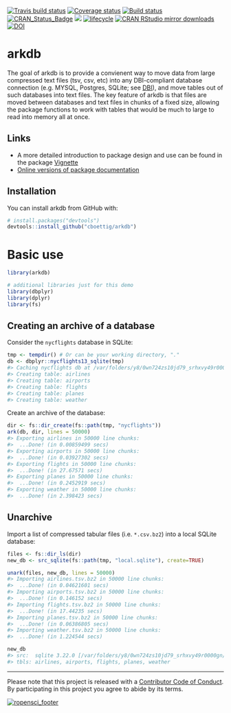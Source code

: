 
[![Travis build
status](https://travis-ci.org/ropensci/arkdb.svg?branch=master)](https://travis-ci.org/ropensci/arkdb)
[![Coverage
status](https://codecov.io/gh/ropensci/arkdb/branch/master/graph/badge.svg)](https://codecov.io/github/ropensci/arkdb?branch=master)
[![Build
status](https://ci.appveyor.com/api/projects/status/28rxw294yfktiebj?svg=true)](https://ci.appveyor.com/project/cboettig/arkdb)
[![CRAN\_Status\_Badge](http://www.r-pkg.org/badges/version/arkdb)](https://cran.r-project.org/package=arkdb)
[![](https://badges.ropensci.org/224_status.svg)](https://github.com/ropensci/onboarding/issues/224)
[![lifecycle](https://img.shields.io/badge/lifecycle-stable-brightgreen.svg)](https://www.tidyverse.org/lifecycle/#stable)
[![CRAN RStudio mirror
downloads](http://cranlogs.r-pkg.org/badges/grand-total/arkdb)](https://CRAN.R-project.org/package=arkdb)
[![DOI](https://zenodo.org/badge/DOI/10.5281/zenodo.1343943.svg)](https://doi.org/10.5281/zenodo.1343943)

<!-- README.md is generated from README.Rmd. Please edit that file -->

# arkdb

The goal of arkdb is to provide a convienent way to move data from large
compressed text files (tsv, csv, etc) into any DBI-compliant database
connection (e.g. MYSQL, Postgres, SQLite; see
[DBI](https://db.rstudio.com/dbi/)), and move tables out of such
databases into text files. The key feature of arkdb is that files are
moved between databases and text files in chunks of a fixed size,
allowing the package functions to work with tables that would be much to
large to read into memory all at once.

## Links

  - A more detailed introduction to package design and use can be found
    in the package
    [Vignette](https://ropensci.github.io/arkdb/articles/arkdb_intro.html)
  - [Online versions of package
    documentation](https://ropensci.github.io/arkdb)

## Installation

You can install arkdb from GitHub with:

``` r
# install.packages("devtools")
devtools::install_github("cboettig/arkdb")
```

# Basic use

``` r
library(arkdb)

# additional libraries just for this demo
library(dbplyr)
library(dplyr)
library(fs)
```

## Creating an archive of a database

Consider the `nycflights` database in SQLite:

``` r
tmp <- tempdir() # Or can be your working directory, "."
db <- dbplyr::nycflights13_sqlite(tmp)
#> Caching nycflights db at /var/folders/y8/0wn724zs10jd79_srhxvy49r0000gn/T//Rtmp3oFbR8/nycflights13.sqlite
#> Creating table: airlines
#> Creating table: airports
#> Creating table: flights
#> Creating table: planes
#> Creating table: weather
```

Create an archive of the database:

``` r
dir <- fs::dir_create(fs::path(tmp, "nycflights"))
ark(db, dir, lines = 50000)
#> Exporting airlines in 50000 line chunks:
#>  ...Done! (in 0.00859499 secs)
#> Exporting airports in 50000 line chunks:
#>  ...Done! (in 0.03927302 secs)
#> Exporting flights in 50000 line chunks:
#>  ...Done! (in 27.67571 secs)
#> Exporting planes in 50000 line chunks:
#>  ...Done! (in 0.2452919 secs)
#> Exporting weather in 50000 line chunks:
#>  ...Done! (in 2.398423 secs)
```

## Unarchive

Import a list of compressed tabular files (i.e. `*.csv.bz2`) into a
local SQLite database:

``` r
files <- fs::dir_ls(dir)
new_db <- src_sqlite(fs::path(tmp, "local.sqlite"), create=TRUE)

unark(files, new_db, lines = 50000)
#> Importing airlines.tsv.bz2 in 50000 line chunks:
#>  ...Done! (in 0.04621601 secs)
#> Importing airports.tsv.bz2 in 50000 line chunks:
#>  ...Done! (in 0.146152 secs)
#> Importing flights.tsv.bz2 in 50000 line chunks:
#>  ...Done! (in 17.44235 secs)
#> Importing planes.tsv.bz2 in 50000 line chunks:
#>  ...Done! (in 0.06386805 secs)
#> Importing weather.tsv.bz2 in 50000 line chunks:
#>  ...Done! (in 1.224544 secs)

new_db
#> src:  sqlite 3.22.0 [/var/folders/y8/0wn724zs10jd79_srhxvy49r0000gn/T/Rtmp3oFbR8/local.sqlite]
#> tbls: airlines, airports, flights, planes, weather
```

-----

Please note that this project is released with a [Contributor Code of
Conduct](CODE_OF_CONDUCT.md). By participating in this project you agree
to abide by its
terms.

[![ropensci\_footer](https://ropensci.org/public_images/ropensci_footer.png)](https://ropensci.org)
